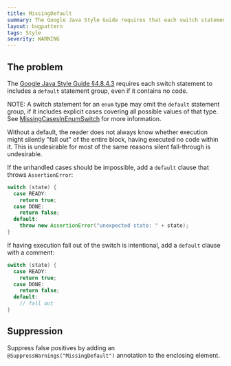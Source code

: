 ```yaml
---
title: MissingDefault
summary: The Google Java Style Guide requires that each switch statement includes a default statement group, even if it contains no code. (This requirement is lifted for any switch statement that covers all values of an enum.)
layout: bugpattern
tags: Style
severity: WARNING
---
```


<!--
*** AUTO-GENERATED, DO NOT MODIFY ***
To make changes, edit the @BugPattern annotation or the explanation in docs/bugpattern.
-->

## The problem
The [Google Java Style Guide §4.8.4.3][style] requires each switch statement to
includes a `default` statement group, even if it contains no code.

NOTE: A switch statement for an `enum` type may omit the `default` statement
group, if it includes explicit cases covering all possible values of that type.
See [MissingCasesInEnumSwitch] for more information.

Without a default, the reader does not always know whether execution might
silently "fall out" of the entire block, having executed no code within it. This
is undesirable for most of the same reasons silent fall-through is undesirable.

If the unhandled cases should be impossible, add a `default` clause that throws
`AssertionError`:

```java
switch (state) {
  case READY:
    return true;
  case DONE:
    return false;
  default:
    throw new AssertionError("unexpected state: " + state);
}
```

If having execution fall out of the switch is intentional, add a `default`
clause with a comment:

```java
switch (state) {
  case READY:
    return true;
  case DONE:
    return false;
  default:
    // fall out
}
```

[style]: https://google.github.io/styleguide/javaguide.html#s4.8.4-switch

[MissingCasesInEnumSwitch]: http://errorprone.info/bugpattern/MissingCasesInEnumSwitch

## Suppression
Suppress false positives by adding an `@SuppressWarnings("MissingDefault")` annotation to the enclosing element.
